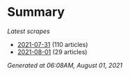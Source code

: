 # Summary
*Latest scrapes*
* [2021-07-31](https://github.com/nuuuwan/news_lk/blob/data/news_lk.2021-07-31.json) (110 articles)
* [2021-08-01](https://github.com/nuuuwan/news_lk/blob/data/news_lk.2021-08-01.json) (29 articles)

*Generated at 06:08AM, August 01, 2021*